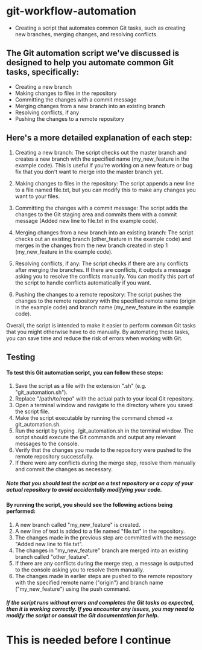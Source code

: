 # git-workflow-automation

- Creating a script that automates common Git tasks, such as creating new branches, merging changes, and resolving conflicts.

## The Git automation script we've discussed is designed to help you automate common Git tasks, specifically:

- Creating a new branch
- Making changes to files in the repository
- Committing the changes with a commit message
- Merging changes from a new branch into an existing branch
- Resolving conflicts, if any
- Pushing the changes to a remote repository

## Here's a more detailed explanation of each step:

1. Creating a new branch: The script checks out the master branch and creates a new branch with the specified name (my_new_feature in the example code). This is useful if you're working on a new feature or bug fix that you don't want to merge into the master branch yet.

2. Making changes to files in the repository: The script appends a new line to a file named file.txt, but you can modify this to make any changes you want to your files.

3. Committing the changes with a commit message: The script adds the changes to the Git staging area and commits them with a commit message (Added new line to file.txt in the example code).

4. Merging changes from a new branch into an existing branch: The script checks out an existing branch (other_feature in the example code) and merges in the changes from the new branch created in step 1 (my_new_feature in the example code).

5. Resolving conflicts, if any: The script checks if there are any conflicts after merging the branches. If there are conflicts, it outputs a message asking you to resolve the conflicts manually. You can modify this part of the script to handle conflicts automatically if you want.

6. Pushing the changes to a remote repository: The script pushes the changes to the remote repository with the specified remote name (origin in the example code) and branch name (my_new_feature in the example code).

Overall, the script is intended to make it easier to perform common Git tasks that you might otherwise have to do manually. By automating these tasks, you can save time and reduce the risk of errors when working with Git.

## Testing 

#### To test this Git automation script, you can follow these steps:

1. Save the script as a file with the extension ".sh" (e.g. "git_automation.sh").
2. Replace "/path/to/repo" with the actual path to your local Git repository.
3. Open a terminal window and navigate to the directory where you saved the script file.
4. Make the script executable by running the command chmod +x git_automation.sh.
5. Run the script by typing ./git_automation.sh in the terminal window. The script should execute the Git commands and output any relevant messages to the console.
6. Verify that the changes you made to the repository were pushed to the remote repository successfully.
7. If there were any conflicts during the merge step, resolve them manually and commit the changes as necessary.

##### Note that you should test the script on a test repository or a copy of your actual repository to avoid accidentally modifying your code.

#### By running the script, you should see the following actions being performed:

1. A new branch called "my_new_feature" is created.
2. A new line of text is added to a file named "file.txt" in the repository.
3. The changes made in the previous step are committed with the message "Added new line to file.txt".
4. The changes in "my_new_feature" branch are merged into an existing branch called "other_feature".
5. If there are any conflicts during the merge step, a message is outputted to the console asking you to resolve them manually.
6. The changes made in earlier steps are pushed to the remote repository with the specified remote name ("origin") and branch name ("my_new_feature") using the push command.

##### If the script runs without errors and completes the Git tasks as expected, then it is working correctly. If you encounter any issues, you may need to modify the script or consult the Git documentation for help.

# This is needed before I continue 